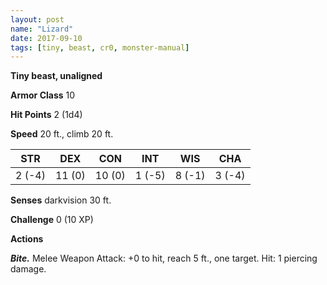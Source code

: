 ```yaml
---
layout: post
name: "Lizard"
date: 2017-09-10
tags: [tiny, beast, cr0, monster-manual]
---
```


**Tiny beast, unaligned**

**Armor Class** 10

**Hit Points** 2 (1d4)

**Speed** 20 ft., climb 20 ft.

|   STR   |   DEX   |   CON   |   INT   |   WIS   |   CHA   |
|:-----:|:-----:|:-----:|:-----:|:-----:|:-----:|
| 2 (-4) | 11 (0) | 10 (0) | 1 (-5) | 8 (-1) | 3 (-4) |

**Senses** darkvision 30 ft.

**Challenge** 0 (10 XP)

**Actions**

***Bite.*** Melee Weapon Attack: +0 to hit, reach 5 ft., one target. Hit: 1 piercing damage.

